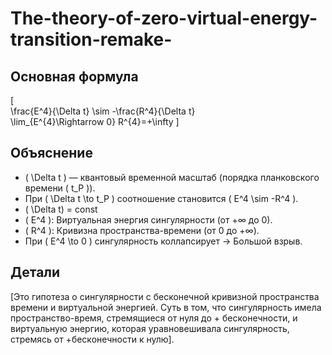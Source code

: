 # The-theory-of-zero-virtual-energy-transition-remake-

## Основная формула  
\[  
\frac{E^4}{\Delta t} \sim -\frac{R^4}{\Delta t}  
\lim_{E^{4}\Rightarrow 0} R^{4}=+\infty
\]  

## Объяснение  
- \( \Delta t \) — квантовый временной масштаб (порядка планковского времени \( t_P \)).  
- При \( \Delta t \to t_P \) соотношение становится \( E^4 \sim -R^4 \).
- \( \Delta t\) = const
- \( E^4 \): Виртуальная энергия сингулярности (от +∞ до 0).  
- \( R^4 \): Кривизна пространства-времени (от 0 до +∞).  
- При \( E^4 \to 0 \) сингулярность коллапсирует → Большой взрыв.  

## Детали  
[Это гипотеза о сингулярности с бесконечной кривизной пространства времени и виртуальной энергией.
Суть в том, что сингулярность имела пространство-время, стремящиеся от нуля до + бесконечности, и виртуальную энергию,
которая уравновешивала сингулярность, стремясь от +бесконечности к нулю].
